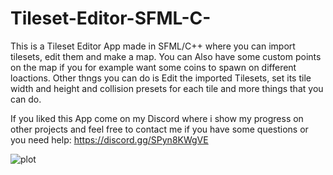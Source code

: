 # Tileset-Editor-SFML-C-
This is a Tileset Editor App made in SFML/C++ where you can import tilesets, edit them and make a map.
You can Also have some custom points on the map if you for example want some coins to spawn on different loactions.
Other thngs you can do is Edit the imported Tilesets, set its tile width and height and collision presets for each tile and more things that you can do. 

If you liked this App come on my Discord where i show my progress on other projects and feel free to contact me if you have some questions or you need help: https://discord.gg/SPyn8KWgVE

![plot](https://media.discordapp.net/attachments/1156329564629377065/1156330262121156628/image.png?ex=651493fa&is=6513427a&hm=5a54677e23ada4e3774636bd4d167ebca288d844587ca5c801112b9e84b85ce0&=&width=1154&height=671)
